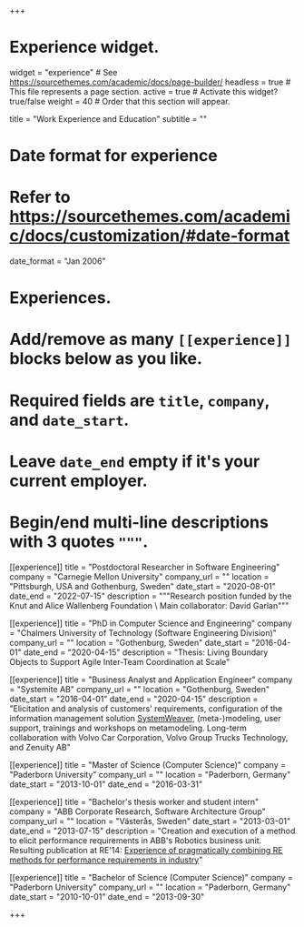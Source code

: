 +++
# Experience widget.
widget = "experience"  # See https://sourcethemes.com/academic/docs/page-builder/
headless = true  # This file represents a page section.
active = true  # Activate this widget? true/false
weight = 40  # Order that this section will appear.

title = "Work Experience and Education"
subtitle = ""

# Date format for experience
#   Refer to https://sourcethemes.com/academic/docs/customization/#date-format
date_format = "Jan 2006"

# Experiences.
#   Add/remove as many `[[experience]]` blocks below as you like.
#   Required fields are `title`, `company`, and `date_start`.
#   Leave `date_end` empty if it's your current employer.
#   Begin/end multi-line descriptions with 3 quotes `"""`.

[[experience]]
  title = "Postdoctoral Researcher in Software Engineering"
  company = "Carnegie Mellon University"
  company_url = ""
  location = "Pittsburgh, USA and Gothenburg, Sweden"
  date_start = "2020-08-01"
  date_end = "2022-07-15"
  description = """Research position funded by the Knut and Alice Wallenberg Foundation \\
  Main collaborator: David Garlan"""
  

[[experience]]
  title = "PhD in Computer Science and Engineering"
  company = "Chalmers University of Technology (Software Engineering Division)"
  company_url = ""
  location = "Gothenburg, Sweden"
  date_start = "2016-04-01"
  date_end = "2020-04-15"
  description = "Thesis:  Living Boundary Objects to Support Agile Inter-Team Coordination at Scale"
  
 [[experience]]
  title = "Business Analyst and Application Engineer"
  company = "Systemite AB"
  company_url = ""
  location = "Gothenburg, Sweden"
  date_start = "2016-04-01"
  date_end = "2020-04-15"
  description = "Elicitation and analysis of customers' requirements, configuration of the information management solution [SystemWeaver](https://www.systemweaver.se/), (meta-)modeling, user support, trainings and workshops on metamodeling. Long-term collaboration with Volvo Car Corporation, Volvo Group Trucks Technology, and Zenuity AB"
 
[[experience]]
  title = "Master of Science (Computer Science)"
  company = "Paderborn University"
  company_url = ""
  location = "Paderborn, Germany"
  date_start = "2013-10-01"
  date_end = "2016-03-31"

 [[experience]]
  title = "Bachelor's thesis worker and student intern"
  company = "ABB Corporate Research, Software Architecture Group"
  company_url = ""
  location = "Västerås, Sweden"
  date_start = "2013-03-01"
  date_end = "2013-07-15"
  description = "Creation and execution of a method to elicit performance requirements in ABB's Robotics business unit. Resulting publication at RE'14: [Experience of pragmatically combining RE methods for performance requirements in industry](https://ieeexplore.ieee.org/abstract/document/6912285)"
 
 
[[experience]]
  title = "Bachelor of Science (Computer Science)"
  company = "Paderborn University"
  company_url = ""
  location = "Paderborn, Germany"
  date_start = "2010-10-01"
  date_end = "2013-09-30"


+++
